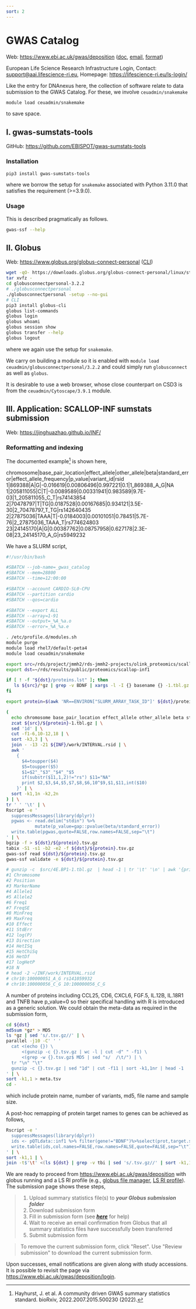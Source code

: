 ```yaml
---
sort: 2
---
```


# GWAS Catalog

Web: <https://www.ebi.ac.uk/gwas/deposition> ([doc](https://www.ebi.ac.uk/gwas/docs/submission), [email](mailto:gwas-subs@ebi.ac.uk), [format](https://www.ebi.ac.uk/gwas/docs/summary-statistics-format))

European Life Science Research Infrastructure Login, Contact: <support@aai.lifescience-ri.eu>, Homepage: <https://lifescience-ri.eu/ls-login/>

Like the entry for DNAnexus here, the collection of software relate to data submission to the GWAS Catalog. For these, we involve `ceuadmin/snakemake`

```bash
module load ceuadmin/snakemake
```

to save space.

## I. gwas-sumstats-tools

GitHub: <https://github.com/EBISPOT/gwas-sumstats-tools> 

### Installation

```bash
pip3 install gwas-sumstats-tools
```

where we borrow the setup for `snakemake` associated with Python 3.11.0 that satisfies the requirement (>=3.9.0).

### Usage

This is described pragmatically as follows.

```bash
gwas-ssf --help
```

## II. Globus

Web: <https://www.globus.org/globus-connect-personal> ([CLI](https://docs.globus.org/cli/))

```bash
wget -qO- https://downloads.globus.org/globus-connect-personal/linux/stable/globusconnectpersonal-latest.tgz | \
tar xvfz -
cd globusconnectpersonal-3.2.2
# ./globusconnectpersonal
./globusconnectpersonal -setup --no-gui
# CLI
pip3 install globus-cli
globus list-commands
globus login
globus whoami
globus session show
globus transfer --help
globus logout

```

where we again use the setup for `snakemake`.

We carry on building a module so it is enabled with `module load ceuadmin/globusconnectpersonal/3.2.2` and could simply run `globusconnect` as well as  `globus`.

It is desirable to use a web browser, whose close counterpart on CSD3 is from the `ceuadmin/Cytoscape/3.9.1` module.

## III. Application: SCALLOP-INF sumstats submission

Web: <https://jinghuazhao.github.io/INF/>

### Reformatting and indexing

The documented example[^reference] is shown here,

chromosome|base_pair_location|effect_allele|other_allele|beta|standard_error|effect_allele_frequency|p_value|variant_id|rsid
1|869388|A|G|-0.016619|0.00806496|0.997221|0.1|1_869388_A_G|NA
1|205811055|C|T|-0.0089589|0.00331941|0.983589|9.7E-03|1_205811055_C_T|rs74143854
2|70478797|T|TG|0.0187528|0.00167685|0.934121|3.5E-30|2_70478797_T_TG|rs142640435
2|27875036|TAAA|T|-0.0184003|0.00101051|0.78451|5.7E-76|2_27875036_TAAA_T|rs774624803
23|24145170|A|G|0.00387762|0.08757958|0.627178|2.3E-08|23_24145170_A_G|rs5949232

We have a SLURM script,

```bash
#!/usr/bin/bash

#SBATCH --job-name=_gwas_catalog
#SBATCH --mem=28800
#SBATCH --time=12:00:00

#SBATCH --account CARDIO-SL0-CPU
#SBATCH --partition cardio
#SBATCH --qos=cardio

#SBATCH --export ALL
#SBATCH --array=1-91
#SBATCH --output=_%A_%a.o
#SBATCH --error=_%A_%a.e

. /etc/profile.d/modules.sh
module purge
module load rhel7/default-peta4
module load ceuadmin/snakemake

export src=/rds/project/jmmh2/rds-jmmh2-projects/olink_proteomics/scallop/INF/METAL
export dst=~/rds/results/public/proteomics/scallop-inf1

if [ ! -f "${dst}/proteins.lst" ]; then
   ls ${src}/*gz | grep -v BDNF | xargs -l -I {} basename {} -1.tbl.gz | sed 's/-/\t/'| cut -f1 > ${dst}/proteins.lst
fi

export protein=$(awk 'NR==ENVIRON["SLURM_ARRAY_TASK_ID"]' ${dst}/proteins.lst)

(
  echo chromosome base_pair_location effect_allele other_allele beta standard_error effect_allele_frequency p_value variant_id rsid n
  zcat ${src}/${protein}-1.tbl.gz | \
  sed '1d' | \
  cut -f1-6,10-12,18 | \
  sort -k3,3 | \
  join - -13 -21 ${INF}/work/INTERVAL.rsid | \
  awk '
    {
      $4=toupper($4)
      $5=toupper($5)
      $1=$2"_"$3"_"$4"_"$5
      if(substr($11,1,2)!="rs") $11="NA"
      print $2,$3,$4,$5,$7,$8,$6,10^$9,$1,$11,int($10)
    }' | \
  sort -k1,1n -k2,2n
) | \
tr ' ' '\t' | \
Rscript -e '
  suppressMessages(library(dplyr))
  pgwas <- read.delim("stdin") %>%
           mutate(p_value=gap::pvalue(beta/standard_error))
  write.table(pgwas,quote=FALSE,row.names=FALSE,sep="\t")
' | \
bgzip -f > ${dst}/${protein}.tsv.gz
tabix -S1 -s1 -b2 -e2 -f ${dst}/${protein}.tsv.gz
gwas-ssf read ${dst}/${protein}.tsv.gz
gwas-ssf validate -e ${dst}/${protein}.tsv.gz

# gunzip -c  $src/4E.BP1-1.tbl.gz  | head -1 | tr '\t' '\n' | awk '{print "#"NR, $1}'
#1 Chromosome
#2 Position
#3 MarkerName
#4 Allele1
#5 Allele2
#6 Freq1
#7 FreqSE
#8 MinFreq
#9 MaxFreq
#10 Effect
#11 StdErr
#12 log(P)
#13 Direction
#14 HetISq
#15 HetChiSq
#16 HetDf
#17 logHetP
#18 N
# head -2 ~/INF/work/INTERVAL.rsid
# chr10:100000051_A_G rs141059932
# chr10:100000056_C_G 10:100000056_C_G
```

A number of proteins including CCL25, CD6, CXCL6, FGF.5,  IL.12B, IL.18R1 and TNFB have p_value=0 so their specifical handling with R is introduced as a generic solution.
We could obtain the meta-data as required in the submission form,

```bash
cd ${dst}
md5sum *gz* > MD5
ls *gz | sed 's/.tsv.gz//' | \
parallel -j10 -C' ' '
  cat <(echo {}) \
      <(gunzip -c {}.tsv.gz | wc -l | cut -d" " -f1) \
      <(grep -w {}.tsv.gz$ MD5 | sed "s/  /\t/") | \
  tr "\n" "\t"
  gunzip -c {}.tsv.gz | sed "1d" | cut -f11 | sort -k1,1nr | head -1
' | \
sort -k1,1 > meta.tsv
cd -
```

which include protein name, number of variants, md5, file name and sample size.

A post-hoc remapping of protein target names to genes can be achieved as follows,

```bash
Rscript -e '
  suppressMessages(library(dplyr))
  ids <- pQTLdata::inf1 %>% filter(gene!="BDNF")%>%select(prot,target.short,gene)
  write.table(ids,col.names=FALSE,row.names=FALSE,quote=FALSE,sep="\t")
' | \
sort -k1,1 | \
join -t$'\t' <(ls ${dst} | grep -v tbi | sed 's/.tsv.gz//' | sort -k1,1) - > prot_target_gene.tsv
```

We are ready to proceed from <https://www.ebi.ac.uk/gwas/deposition> with globus running and a LS RI profile
(e.g., [globus file manager](https://app.globus.org/file-manager?origin_id=c5ed8ca7-45e2-4628-9393-b9349203d759&origin_path=%2F), [LS RI profile](https://profile.aai.lifescience-ri.eu/profile/identities)). The submission page shows these steps,

  > 1. Upload summary statistics file(s) to ***your Globus submission folder***
  > 2. Download submission form
  > 3. Fill in submission form (see [***here***](https://www.ebi.ac.uk/gwas/docs/submission-summary-statistics-plus-metadata) for help)
  > 4. Wait to receive an email confirmation from Globus that all summary statistics files have successfully been transferred
  > 5. Submit submission form

  > To remove the current submission form, click "Reset". Use "Review submission" to download the current submission form.

Upon successes, email notifications are given along with study accessions. It is possible to revisit the page via <https://www.ebi.ac.uk/gwas/deposition/login>.

[^reference]: Hayhurst, J. et al. A community driven GWAS summary statistics standard. bioRxiv, 2022.2007.2015.500230 (2022).
